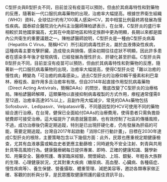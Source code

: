 C型肝炎與B型肝炎不同，目前並沒有疫苗可以預防，但由於其病毒特性和對藥物的反應，隨著新一代口服抗病毒藥物的出現，治癒率大幅提高。根據世界衛生組織（WHO）資料，全球估計約有7,100萬人感染HCV，其中相當比例最終將發展為慢性疾病。國泰綜合醫院消化內科主治醫師陳柏諺表示，在台灣，C型肝炎的盛行率相較於其他國家偏高，尤其在中南部地區和特定族群中更為明顯，長期以來都是國內公共衛生的重要議題之一。陳柏諺醫師說明，C型肝炎是一種由C型肝炎病毒（Hepatitis C Virus，簡稱HCV）所引起的病毒性肝炎，屬於血液傳染性疾病，這種病毒主要攻擊肝臟，造成發炎與損傷，感染初期往往症狀不明顯，因此許多患者在感染多年後才發現病情，已經發展為慢性肝炎、肝硬化甚至肝癌。C型肝炎與B型肝炎不同，目前並沒有疫苗可以預防，但由於其病毒特性和對藥物的反應，隨著新一代口服抗病毒藥物的出現，治癒率大幅提高，使得C型肝炎從「難以治癒的慢性病」轉變為「可治癒的病毒感染」。過去C型肝炎的治療仰賴干擾素和利巴韋林，療程長、副作用多且治癒率有限。但自2014年起直接作用型抗病毒藥物（Direct Acting Antivirals，簡稱DAAs）的問世，徹底改變了C型肝炎的治療格局。陳柏諺醫師解釋，這類藥物以直接抑制病毒複製的方式作用，療程通常僅需8至12週，治癒率高達95%以上，且副作用大幅減少，常見的DAAs藥物包括Sofosbuvir、Ledipasvir、Velpatasvir等，不同基因型的HCV可使用不同的藥物組合進行治療。在台灣，健保已全面給付DAAs的治療費用，使得患者只需負擔掛號費即可接受治療。這大幅提升了病患就醫意願，也有效控制了社區的傳播風險，不過，成功治療後仍需定期追蹤，特別是已出現肝硬化者，仍有發展為肝癌的可能，需要定期追蹤。台灣自2017年起啟動「消除C肝行動計畫」，目標在2030年達成C型肝炎的根除，主要策略包含以下幾個方面：此外，民眾也應重視定期健康檢查，尤其有血液暴露或輸血史者更應主動篩檢；同時避免不安全注射、刺青與共用針具等高風險行為。健康醫療網每日提供專業、即時、正確的健康知識、醫學新知、用藥安全、醫療照護、專家臨床經驗，關懷婦幼、上班、銀髮、年輕各大族群的生理、心理健康狀況，尤其對重大疾病（糖尿病、高血壓、心臟病、各種癌症、慢性疾病等）、養生保健、營養攝取、體重管理、減肥美容等，邀訪各類專家做正確、客觀的剖析與分享，是民眾獲取健康照護的最佳資訊平台。